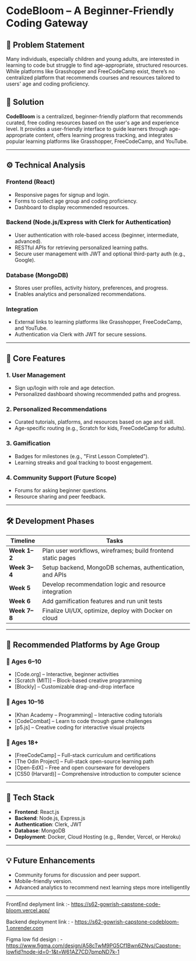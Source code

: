 # CodeBloom – A Beginner-Friendly Coding Gateway

## 🧠 Problem Statement
Many individuals, especially children and young adults, are interested in learning to code but struggle to find age-appropriate, structured resources. While platforms like Grasshopper and FreeCodeCamp exist, there’s no centralized platform that recommends courses and resources tailored to users' age and coding proficiency.

## 🌱 Solution
**CodeBloom** is a centralized, beginner-friendly platform that recommends curated, free coding resources based on the user's age and experience level. It provides a user-friendly interface to guide learners through age-appropriate content, offers learning progress tracking, and integrates popular learning platforms like Grasshopper, FreeCodeCamp, and YouTube.

---

## ⚙️ Technical Analysis

### Frontend (React)
- Responsive pages for signup and login.
- Forms to collect age group and coding proficiency.
- Dashboard to display recommended resources.

### Backend (Node.js/Express with Clerk for Authentication)
- User authentication with role-based access (beginner, intermediate, advanced).
- RESTful APIs for retrieving personalized learning paths.
- Secure user management with JWT and optional third-party auth (e.g., Google).

### Database (MongoDB)
- Stores user profiles, activity history, preferences, and progress.
- Enables analytics and personalized recommendations.

### Integration
- External links to learning platforms like Grasshopper, FreeCodeCamp, and YouTube.
- Authentication via Clerk with JWT for secure sessions.

---

## 🌟 Core Features

### 1. User Management
- Sign up/login with role and age detection.
- Personalized dashboard showing recommended paths and progress.
  
### 2. Personalized Recommendations
- Curated tutorials, platforms, and resources based on age and skill.
- Age-specific routing (e.g., Scratch for kids, FreeCodeCamp for adults).

### 3. Gamification
- Badges for milestones (e.g., "First Lesson Completed").
- Learning streaks and goal tracking to boost engagement.

### 4. Community Support (Future Scope)
- Forums for asking beginner questions.
- Resource sharing and peer feedback.

---

## 🛠️ Development Phases

| Timeline   | Tasks |
|------------|-------|
| **Week 1–2** | Plan user workflows, wireframes; build frontend static pages |
| **Week 3–4** | Setup backend, MongoDB schemas, authentication, and APIs |
| **Week 5**   | Develop recommendation logic and resource integration |
| **Week 6**   | Add gamification features and run unit tests |
| **Week 7–8** | Finalize UI/UX, optimize, deploy with Docker on cloud |

---

## 🧒 Recommended Platforms by Age Group

### 👶 Ages 6–10
- [Code.org] – Interactive, beginner activities
- [Scratch (MIT)] – Block-based creative programming
- [Blockly] – Customizable drag-and-drop interface

### 👧 Ages 10–16
- [Khan Academy – Programming] – Interactive coding tutorials
- [CodeCombat] – Learn to code through game challenges
- [p5.js] – Creative coding for interactive visual projects

### 👨 Ages 18+
- [FreeCodeCamp] – Full-stack curriculum and certifications
- [The Odin Project] – Full-stack open-source learning path
- [Open-EdX] – Free and open courseware for developers
- [CS50 (Harvard)] – Comprehensive introduction to computer science

---

## 🚀 Tech Stack
- **Frontend**: React.js
- **Backend**: Node.js, Express.js
- **Authentication**: Clerk, JWT
- **Database**: MongoDB
- **Deployment**: Docker, Cloud Hosting (e.g., Render, Vercel, or Heroku)

---

## 💡 Future Enhancements
- Community forums for discussion and peer support.
- Mobile-friendly version.
- Advanced analytics to recommend next learning steps more intelligentlly

---


FrontEnd deplyment link :- https://s62-gowrish-capstone-code-bloom.vercel.app/


Backend deployment link : - https://s62-gowrish-capstone-codebloom-1.onrender.com

Figma low fid design : - https://www.figma.com/design/A58cTwM9PG5Cf1Bwn6ZNys/Capstone-lowfid?node-id=0-1&t=W61AZ7CD7pmpND7k-1


